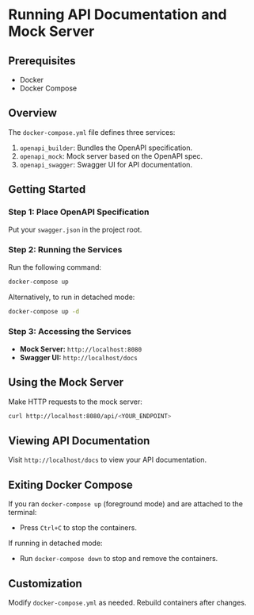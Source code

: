 # Running API Documentation and Mock Server

## Prerequisites

- Docker
- Docker Compose

## Overview

The `docker-compose.yml` file defines three services:
1. `openapi_builder`: Bundles the OpenAPI specification.
2. `openapi_mock`: Mock server based on the OpenAPI spec.
3. `openapi_swagger`: Swagger UI for API documentation.

## Getting Started

### Step 1: Place OpenAPI Specification

Put your `swagger.json` in the project root.

### Step 2: Running the Services

Run the following command:

```bash
docker-compose up
```

Alternatively, to run in detached mode:

```bash
docker-compose up -d
```

### Step 3: Accessing the Services

- **Mock Server:** `http://localhost:8080`
- **Swagger UI:** `http://localhost/docs`

## Using the Mock Server

Make HTTP requests to the mock server:

```bash
curl http://localhost:8080/api/<YOUR_ENDPOINT>
```

## Viewing API Documentation

Visit `http://localhost/docs` to view your API documentation.

## Exiting Docker Compose

If you ran `docker-compose up` (foreground mode) and are attached to the terminal:

- Press `Ctrl+C` to stop the containers.

If running in detached mode:

- Run `docker-compose down` to stop and remove the containers.

## Customization

Modify `docker-compose.yml` as needed. Rebuild containers after changes.